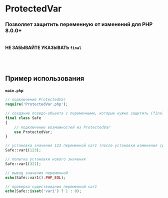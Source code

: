 # ProtectedVar
### Позволяет защитить переменную от изменений для PHP 8.0.0+<br><br>

**НЕ ЗАБЫВАЙТЕ УКАЗЫВАТЬ `final`**

<br><br>
## Пример использования
**`main.php`**:
```php
// подключение ProtectedVar
require('ProtectedVar.php');

// создание псевдо-объекта с переменными, которые нужно защитить (final обязателен)
final class Safe
{
    // подключение возможностей из ProtectedVar
    use ProtectedVar;
}

// установка значения 123 переменной var1 (после установки изменения сразу блокируются)
Safe::var1(123);

// попытка установки нового значения
Safe::var1(321);

// вывод значения переменной
echo(Safe::var1().PHP_EOL);

// проверка существования переменной var1
echo(Safe::isset('var1') ? 1 : 0);
```
